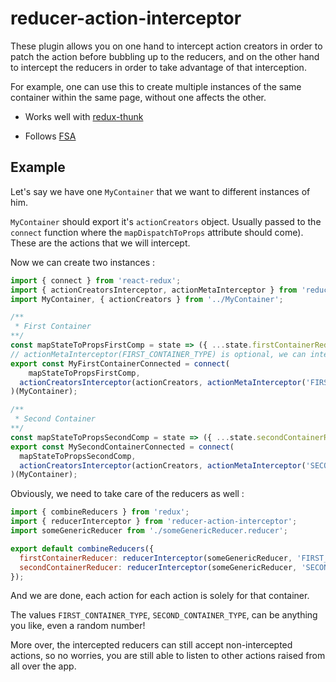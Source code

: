 # reducer-action-interceptor

These plugin allows you on one hand to intercept action creators in order to patch the action before bubbling up to the reducers, and on the other hand to intercept the reducers in order to take advantage of that interception.

For example, one can use this to create multiple instances of the same container within the same page, without one affects the other.

- Works well with [redux-thunk](https://github.com/gaearon/redux-thunk)

- Follows [FSA](https://github.com/acdlite/flux-standard-action)

## Example

Let's say we have one `MyContainer` that we want to different instances of him.

`MyContainer` should export it's `actionCreators` object. 
Usually passed to the `connect` function where the `mapDispatchToProps` attribute should come).
These are the actions that we will intercept.

Now we can create two instances :

```js
import { connect } from 'react-redux';
import { actionCreatorsInterceptor, actionMetaInterceptor } from 'reducer-action-interceptor';
import MyContainer, { actionCreators } from '../MyContainer';

/**
 * First Container 
**/
const mapStateToPropsFirstComp = state => ({ ...state.firstContainerReducer });
// actionMetaInterceptor(FIRST_CONTAINER_TYPE) is optional, we can intercept however we like
export const MyFirstContainerConnected = connect(
    mapStateToPropsFirstComp,
  actionCreatorsInterceptor(actionCreators, actionMetaInterceptor('FIRST_CONTAINER_TYPE')),
)(MyContainer);

/**
 * Second Container 
**/
const mapStateToPropsSecondComp = state => ({ ...state.secondContainerReducer });
export const MySecondContainerConnected = connect(
  mapStateToPropsSecondComp,
  actionCreatorsInterceptor(actionCreators, actionMetaInterceptor('SECOND_CONTAINER_TYPE')),
)(MyContainer);
```

Obviously, we need to take care of the reducers as well :

```js
import { combineReducers } from 'redux';
import { reducerInterceptor } from 'reducer-action-interceptor';
import someGenericReducer from './someGenericReducer.reducer';

export default combineReducers({
  firstContainerReducer: reducerInterceptor(someGenericReducer, 'FIRST_CONTAINER_TYPE'),
  secondContainerReducer: reducerInterceptor(someGenericReducer, 'SECOND_CONTAINER_TYPE'),
});
```

And we are done, each action for each action is solely for that container.

The values `FIRST_CONTAINER_TYPE`, `SECOND_CONTAINER_TYPE`, can be anything you like, even a random number!

More over, the intercepted reducers can still accept non-intercepted actions, so no worries, you are still able to listen to other actions raised from all over the app.
